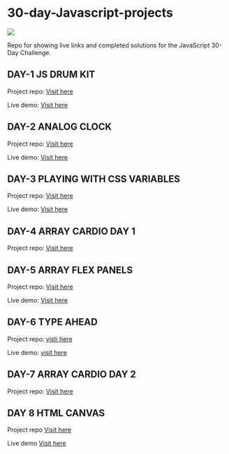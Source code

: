 # 30-day-Javascript-projects
![](https://javascript30.com/images/JS3-social-share.png)

Repo for showing live links and completed solutions for the JavaScript 30-Day Challenge.

## DAY-1 JS DRUM KIT

Project repo: [Visit here](https://github.com/thegreatraj01/30-day-Javascript-projects-DAY-1-DRUM-KIT)

Live demo: [Visit here](https://thegreatraj01.github.io/30-day-Javascript-projects-DAY-1-DRUM-KIT)

## DAY-2 ANALOG CLOCK

Project repo: [Visit here](https://github.com/thegreatraj01/30-day-Javascript-projects-DAY-2-ANALOG-CLOCK)

Live demo: [Visit here](https://thegreatraj01.github.io/30-day-Javascript-projects-DAY-2-ANALOG-CLOCK/)

## DAY-3 PLAYING WITH CSS VARIABLES

Project repo: [Visit here](https://github.com/thegreatraj01/30-day-Javascript-projects--Playing-with-CSS-Variables-and-JS)

Live demo: [Visit here](https://thegreatraj01.github.io/30-day-Javascript-projects--Playing-with-CSS-Variables-and-JS/)

## DAY-4 ARRAY CARDIO DAY 1
Project repo: [Visit here](https://github.com/thegreatraj01/30-day-Javascript-projects-DAY-4-Array-Cardio-Day-1)

## DAY-5 ARRAY FLEX PANELS
Project repo: [Visit here](https://github.com/thegreatraj01/30-day-Javascript-projects-DAY-5/)

Live demo: [Visit here](https://thegreatraj01.github.io/30-day-Javascript-projects-DAY-5/)

## DAY-6 TYPE AHEAD 
Project repo: [visti here](https://github.com/thegreatraj01/30-day-Javascript-projects-DAY-6--type-ahead)

Live demo: [visit here](https://thegreatraj01.github.io/30-day-Javascript-projects-DAY-6--type-ahead/)

## DAY-7 ARRAY CARDIO DAY 2
Project repo: [Visit here](https://gist.github.com/thegreatraj01/0ef741944061f90790b5d09ff89157ad)

## DAY 8 HTML CANVAS 
Project repo [Visit here](https://github.com/thegreatraj01/30-day-Javascript-projects-DAY-8-Html-Canvas)

Live demo [Visit here](https://thegreatraj01.github.io/30-day-Javascript-projects-DAY-8-Html-Canvas)

